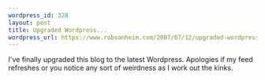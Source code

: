 ```yaml
--- 
wordpress_id: 328
layout: post
title: Upgraded Wordpress...
wordpress_url: https://www.robsanheim.com/2007/07/12/upgraded-wordpress/
---
```

I've finally upgraded this blog to the latest Wordpress.  Apologies if my feed refreshes or you notice any sort of weirdness as I work out the kinks.
